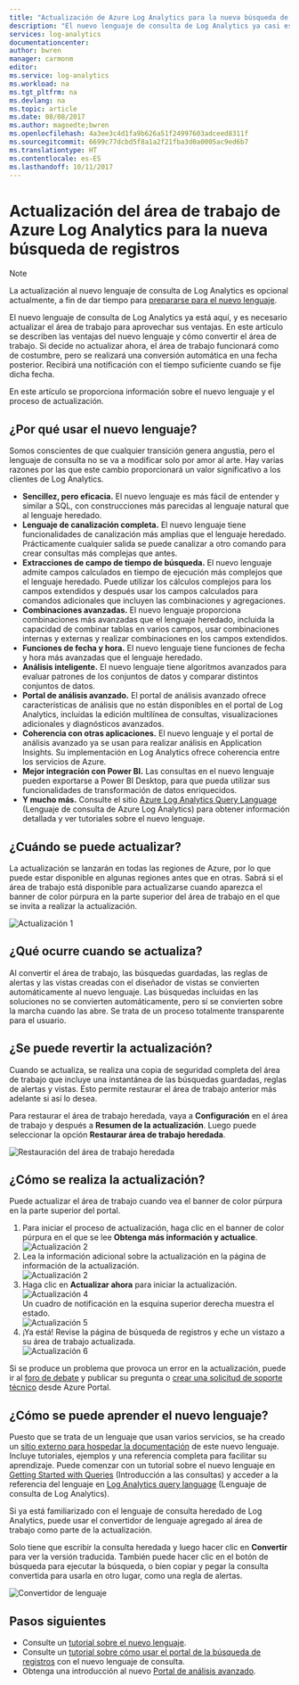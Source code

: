 ```yaml
---
title: "Actualización de Azure Log Analytics para la nueva búsqueda de registros | Microsoft Docs"
description: "El nuevo lenguaje de consulta de Log Analytics ya casi está aquí, y puede participar en la versión preliminar pública.  En este artículo se describen las ventajas del nuevo lenguaje y cómo convertir el área de trabajo."
services: log-analytics
documentationcenter: 
author: bwren
manager: carmonm
editor: 
ms.service: log-analytics
ms.workload: na
ms.tgt_pltfrm: na
ms.devlang: na
ms.topic: article
ms.date: 08/08/2017
ms.author: magoedte;bwren
ms.openlocfilehash: 4a3ee3c4d1fa9b626a51f24997603adceed8311f
ms.sourcegitcommit: 6699c77dcbd5f8a1a2f21fba3d0a0005ac9ed6b7
ms.translationtype: HT
ms.contentlocale: es-ES
ms.lasthandoff: 10/11/2017
---
```

# <a name="upgrade-your-azure-log-analytics-workspace-to-new-log-search"></a>Actualización del área de trabajo de Azure Log Analytics para la nueva búsqueda de registros

> [!NOTE]
> La actualización al nuevo lenguaje de consulta de Log Analytics es opcional actualmente, a fin de dar tiempo para [prepararse para el nuevo lenguaje](https://go.microsoft.com/fwlink/?linkid=856078).  

El nuevo lenguaje de consulta de Log Analytics ya está aquí, y es necesario actualizar el área de trabajo para aprovechar sus ventajas.  En este artículo se describen las ventajas del nuevo lenguaje y cómo convertir el área de trabajo.  Si decide no actualizar ahora, el área de trabajo funcionará como de costumbre, pero se realizará una conversión automática en una fecha posterior.  Recibirá una notificación con el tiempo suficiente cuando se fije dicha fecha.

En este artículo se proporciona información sobre el nuevo lenguaje y el proceso de actualización.

## <a name="why-the-new-language"></a>¿Por qué usar el nuevo lenguaje?
Somos conscientes de que cualquier transición genera angustia, pero el lenguaje de consulta no se va a modificar solo por amor al arte.  Hay varias razones por las que este cambio proporcionará un valor significativo a los clientes de Log Analytics.

- **Sencillez, pero eficacia.** El nuevo lenguaje es más fácil de entender y similar a SQL, con construcciones más parecidas al lenguaje natural que al lenguaje heredado.
- **Lenguaje de canalización completa.**  El nuevo lenguaje tiene funcionalidades de canalización más amplias que el lenguaje heredado.  Prácticamente cualquier salida se puede canalizar a otro comando para crear consultas más complejas que antes.
- **Extracciones de campo de tiempo de búsqueda.**  El nuevo lenguaje admite campos calculados en tiempo de ejecución más complejos que el lenguaje heredado.  Puede utilizar los cálculos complejos para los campos extendidos y después usar los campos calculados para comandos adicionales que incluyen las combinaciones y agregaciones.
- **Combinaciones avanzadas.**  El nuevo lenguaje proporciona combinaciones más avanzadas que el lenguaje heredado, incluida la capacidad de combinar tablas en varios campos, usar combinaciones internas y externas y realizar combinaciones en los campos extendidos.
- **Funciones de fecha y hora.**  El nuevo lenguaje tiene funciones de fecha y hora más avanzadas que el lenguaje heredado.
- **Análisis inteligente.**  El nuevo lenguaje tiene algoritmos avanzados para evaluar patrones de los conjuntos de datos y comparar distintos conjuntos de datos.
- **Portal de análisis avanzado.**  El portal de análisis avanzado ofrece características de análisis que no están disponibles en el portal de Log Analytics, incluidas la edición multilínea de consultas, visualizaciones adicionales y diagnósticos avanzados.
- **Coherencia con otras aplicaciones.**  El nuevo lenguaje y el portal de análisis avanzado ya se usan para realizar análisis en Application Insights.  Su implementación en Log Analytics ofrece coherencia entre los servicios de Azure.
- **Mejor integración con Power BI.** Las consultas en el nuevo lenguaje pueden exportarse a Power BI Desktop, para que pueda utilizar sus funcionalidades de transformación de datos enriquecidos.
- **Y mucho más.** Consulte el sitio [Azure Log Analytics Query Language](https://docs.loganalytics.io) (Lenguaje de consulta de Azure Log Analytics) para obtener información detallada y ver tutoriales sobre el nuevo lenguaje.


## <a name="when-can-i-upgrade"></a>¿Cuándo se puede actualizar?
La actualización se lanzarán en todas las regiones de Azure, por lo que puede estar disponible en algunas regiones antes que en otras.  Sabrá si el área de trabajo está disponible para actualizarse cuando aparezca el banner de color púrpura en la parte superior del área de trabajo en el que se invita a realizar la actualización.

![Actualización 1](media/log-analytics-log-search-upgrade/upgrade-01a.png)

## <a name="what-happens-when-i-upgrade"></a>¿Qué ocurre cuando se actualiza?
Al convertir el área de trabajo, las búsquedas guardadas, las reglas de alertas y las vistas creadas con el diseñador de vistas se convierten automáticamente al nuevo lenguaje.  Las búsquedas incluidas en las soluciones no se convierten automáticamente, pero sí se convierten sobre la marcha cuando las abre.  Se trata de un proceso totalmente transparente para el usuario.

## <a name="can-i-go-back-after-i-upgrade"></a>¿Se puede revertir la actualización?
Cuando se actualiza, se realiza una copia de seguridad completa del área de trabajo que incluye una instantánea de las búsquedas guardadas, reglas de alertas y vistas.  Esto permite restaurar el área de trabajo anterior más adelante si así lo desea.

Para restaurar el área de trabajo heredada, vaya a **Configuración** en el área de trabajo y después a **Resumen de la actualización**.  Luego puede seleccionar la opción **Restaurar área de trabajo heredada**.  

![Restauración del área de trabajo heredada](media/log-analytics-log-search-upgrade/restore-legacy-b.png)

## <a name="how-do-i-perform-the-upgrade"></a>¿Cómo se realiza la actualización?
Puede actualizar el área de trabajo cuando vea el banner de color púrpura en la parte superior del portal.  

1.  Para iniciar el proceso de actualización, haga clic en el banner de color púrpura en el que se lee **Obtenga más información y actualice**.<br>![Actualización 2](media/log-analytics-log-search-upgrade/upgrade-01a.png)<br>
2.  Lea la información adicional sobre la actualización en la página de información de la actualización.<br>![Actualización 2](media/log-analytics-log-search-upgrade/upgrade-03.png)<br>
3.  Haga clic en **Actualizar ahora** para iniciar la actualización.<br>![Actualización 4](media/log-analytics-log-search-upgrade/upgrade-04.png)<br>Un cuadro de notificación en la esquina superior derecha muestra el estado.<br>![Actualización 5](media/log-analytics-log-search-upgrade/upgrade-05.png)
4.  ¡Ya está!  Revise la página de búsqueda de registros y eche un vistazo a su área de trabajo actualizada.<br>![Actualización 6](media/log-analytics-log-search-upgrade/upgrade-06.png)<br>

Si se produce un problema que provoca un error en la actualización, puede ir al [foro de debate](https://social.msdn.microsoft.com/Forums/azure/home?forum=opinsights) y publicar su pregunta o [crear una solicitud de soporte técnico](../azure-supportability/how-to-create-azure-support-request.md) desde Azure Portal.

## <a name="how-do-i-learn-the-new-language"></a>¿Cómo se puede aprender el nuevo lenguaje?
Puesto que se trata de un lenguaje que usan varios servicios, se ha creado un [sitio externo para hospedar la documentación](https://docs.loganalytics.io/) de este nuevo lenguaje.  Incluye tutoriales, ejemplos y una referencia completa para facilitar su aprendizaje. Puede comenzar con un tutorial sobre el nuevo lenguaje en [Getting Started with Queries](https://go.microsoft.com/fwlink/?linkid=856078) (Introducción a las consultas) y acceder a la referencia del lenguaje en [Log Analytics query language](https://go.microsoft.com/fwlink/?linkid=856079) (Lenguaje de consulta de Log Analytics).  

Si ya está familiarizado con el lenguaje de consulta heredado de Log Analytics, puede usar el convertidor de lenguaje agregado al área de trabajo como parte de la actualización.

Solo tiene que escribir la consulta heredada y luego hacer clic en **Convertir** para ver la versión traducida.  También puede hacer clic en el botón de búsqueda para ejecutar la búsqueda, o bien copiar y pegar la consulta convertida para usarla en otro lugar, como una regla de alertas.

![Convertidor de lenguaje](media/log-analytics-log-search-upgrade/language-converter.png)


## <a name="next-steps"></a>Pasos siguientes
- Consulte un [tutorial sobre el nuevo lenguaje](https://go.microsoft.com/fwlink/?linkid=856078).
- Consulte un [tutorial sobre cómo usar el portal de la búsqueda de registros](log-analytics-log-search-log-search-portal.md) con el nuevo lenguaje de consulta.
- Obtenga una introducción al nuevo [Portal de análisis avanzado](https://go.microsoft.com/fwlink/?linkid=856587).
